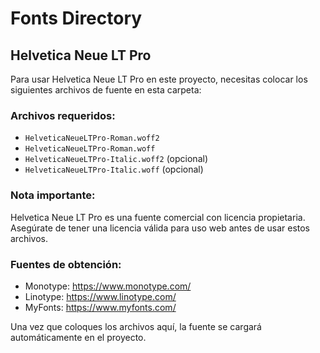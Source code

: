 # Fonts Directory

## Helvetica Neue LT Pro

Para usar Helvetica Neue LT Pro en este proyecto, necesitas colocar los siguientes archivos de fuente en esta carpeta:

### Archivos requeridos:
- `HelveticaNeueLTPro-Roman.woff2`
- `HelveticaNeueLTPro-Roman.woff`
- `HelveticaNeueLTPro-Italic.woff2` (opcional)
- `HelveticaNeueLTPro-Italic.woff` (opcional)

### Nota importante:
Helvetica Neue LT Pro es una fuente comercial con licencia propietaria. Asegúrate de tener una licencia válida para uso web antes de usar estos archivos.

### Fuentes de obtención:
- Monotype: https://www.monotype.com/
- Linotype: https://www.linotype.com/
- MyFonts: https://www.myfonts.com/

Una vez que coloques los archivos aquí, la fuente se cargará automáticamente en el proyecto.
